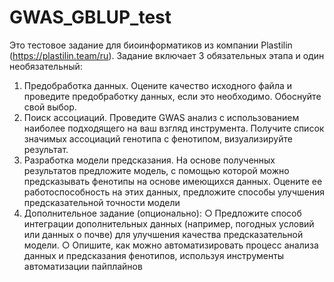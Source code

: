 # GWAS_GBLUP_test
Это тестовое задание для биоинформатиков из компании Plastilin (https://plastilin.team/ru). Задание включает 3 обязательных этапа и один необязательный:  

1. Предобработка данных. Оцените качество исходного файла и проведите предобработку данных, если это необходимо. Обоснуйте свой выбор.
2. Поиск ассоциаций. Проведите GWAS анализ с использованием наиболее подходящего на ваш взгляд инструмента. Получите список значимых ассоциаций генотипа с фенотипом, визуализируйте результат.
3. Разработка модели предсказания. На основе полученных результатов предложите модель, с помощью которой можно предсказывать фенотипы на основе имеющихся данных. Оцените ее работоспособность на этих данных, предложите способы улучшения предсказательной точности модели
4. Дополнительное задание (опционально):
○ Предложите способ интеграции дополнительных данных (например,
погодных условий или данных о почве) для улучшения качества
предсказательной модели.
○ Опишите, как можно автоматизировать процесс анализа данных и
предсказания фенотипов, используя инструменты автоматизации пайплайнов
